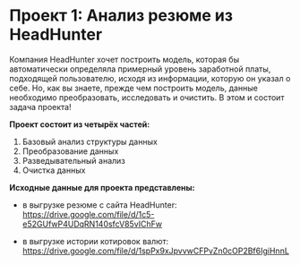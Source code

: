 # Проект 1: Анализ резюме из HeadHunter

 Компания HeadHunter хочет построить модель, которая бы автоматически определяла примерный уровень заработной платы, подходящей пользователю, исходя из информации, которую он указал о себе. Но, как вы знаете, прежде чем построить модель, данные необходимо преобразовать, исследовать и очистить. В этом и состоит задача проекта!

**Проект состоит из четырёх частей:**
1. Базовый анализ структуры данных
2. Преобразование данных
3. Разведывательный анализ
4. Очистка данных

**Исходные данные для проекта представлены:**
- в выгрузке резюме с сайта HeadHunter: https://drive.google.com/file/d/1c5-e52GUfwP4UDqRN140sfcV85vIChFw

- в выгрузке истории котировок валют: https://drive.google.com/file/d/1spPx9xJpvvwCFPvZn0cOP2Bf6IgiHnnL
